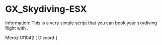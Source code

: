 # GX_Skydiving-ESX


Information: This is a very simple script that you can book your skydiving flight with . 



Merozi1#1042 [ Discord ]
